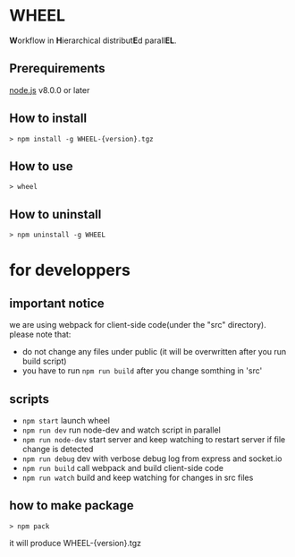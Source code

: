 # WHEEL
**W**orkflow in **H**ierarchical distribut**E**d parall**EL**.

## Prerequirements
[node.js](https://nodejs.org/en/) v8.0.0 or later

## How to install
```
> npm install -g WHEEL-{version}.tgz
```

## How to use
```
> wheel
```

## How to uninstall
```
> npm uninstall -g WHEEL
```

# for developpers
## important notice
we are using webpack for client-side code(under the "src" directory).
please note that:

 - do not change any files under public (it will be overwritten after you run build script)
 - you have to run `npm run build` after you change somthing in 'src'

## scripts

- `npm start` launch wheel
- `npm run dev` run node-dev and watch script in parallel
- `npm run node-dev`   start server and keep watching to restart server if file change is detected
- `npm run debug` dev with verbose debug log from express and socket.io
- `npm run build` call webpack and build client-side code
- `npm run watch` build and keep watching for changes in src files

## how to make package
```
> npm pack
```
it will produce WHEEL-{version}.tgz

